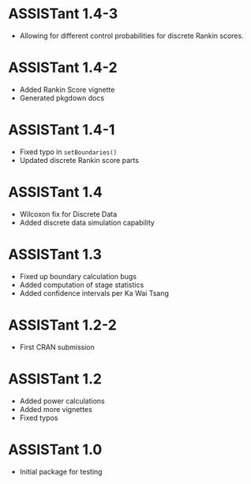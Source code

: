 # ASSISTant 1.4-3

- Allowing for different control probabilities for discrete Rankin
  scores.

# ASSISTant 1.4-2

- Added Rankin Score vignette
- Generated pkgdown docs

# ASSISTant 1.4-1	
- Fixed typo in `setBoundaries()`
- Updated discrete Rankin score parts

# ASSISTant 1.4

- Wilcoxon fix for Discrete Data
- Added discrete data simulation capability

# ASSISTant 1.3

- Fixed up boundary calculation bugs
- Added computation of stage statistics
- Added confidence intervals per Ka Wai Tsang

# ASSISTant 1.2-2

- First CRAN submission

# ASSISTant 1.2

- Added power calculations
- Added more vignettes 
- Fixed typos

# ASSISTant 1.0

- Initial package for testing

